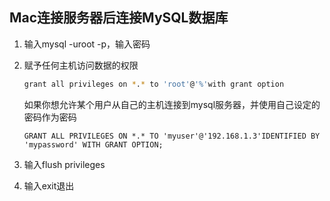 ## Mac连接服务器后连接MySQL数据库

1. 输入mysql -uroot -p，输入密码

2. 赋予任何主机访问数据的权限

    ```sh
    grant all privileges on *.* to 'root'@'%'with grant option
    ```

    如果你想允许某个用户从自己的主机连接到mysql服务器，并使用自己设定的密码作为密码

    ```shell
    GRANT ALL PRIVILEGES ON *.* TO 'myuser'@'192.168.1.3'IDENTIFIED BY 'mypassword' WITH GRANT OPTION;
    ```

3. 输入flush privileges

4. 输入exit退出

